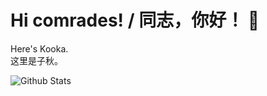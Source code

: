 # Hi comrades! / 同志，你好！ 👋

Here's Kooka. 
<br>
这里是子秋。

![Github Stats](https://github-readme-stats.vercel.app/api?username=Kooka-V&hide=issues&show_icons=true&line_height=24&hide_title=true&hide_border=true&theme=vue-dark)

<!---
Kooka-V/Kooka-V is a ✨ special ✨ repository because its `README.md` (this file) appears on your GitHub profile.
You can click the Preview link to take a look at your changes.
--->
